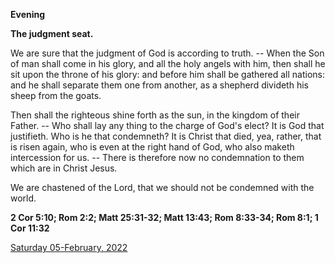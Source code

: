 **Evening**

**The judgment seat.**
 
We are sure that the judgment of God is according to truth. -- When the Son of man shall come in his glory, and all the holy angels with him, then shall he sit upon the throne of his glory: and before him shall be gathered all nations: and he shall separate them one from another, as a shepherd divideth his sheep from the goats.
 
Then shall the righteous shine forth as the sun, in the kingdom of their Father. -- Who shall lay any thing to the charge of God's elect? It is God that justifieth. Who is he that condemneth? It is Christ that died, yea, rather, that is risen again, who is even at the right hand of God, who also maketh intercession for us. -- There is therefore now no condemnation to them which are in Christ Jesus.
 
We are chastened of the Lord, that we should not be condemned with the world.  

**2 Cor 5:10; Rom 2:2; Matt 25:31-32; Matt 13:43; Rom 8:33-34; Rom 8:1; 1 Cor 11:32**

[Saturday 05-February, 2022](https://t.me/daily_light)
